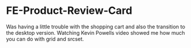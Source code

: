 # FE-Product-Review-Card

Was having a little trouble with the shopping cart and also the transition to the desktop version. Watching Kevin Powells video showed me how much you can do with grid and srcset.
